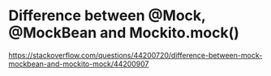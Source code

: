 # Difference between @Mock, @MockBean and Mockito.mock()



https://stackoverflow.com/questions/44200720/difference-between-mock-mockbean-and-mockito-mock/44200907






